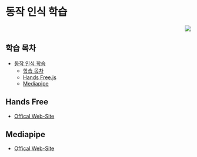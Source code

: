 # 동작 인식 학습

<div align=right>

<a href="https://hits.seeyoufarm.com"><img src="https://hits.seeyoufarm.com/api/count/incr/badge.svg?url=https%3A%2F%2Fgithub.com%2Feona1301%2FLearn-Online-Learning%2Ftree%2Fmaster%2FMotion-Recognition&count_bg=%2379C83D&title_bg=%23555555&icon=&icon_color=%23E7E7E7&title=hits&edge_flat=false"/></a>

</div>

## 학습 목차
- [동작 인식 학습](#동작-인식-학습)
  * [학습 목차](#학습-목차)
  * [Hands Free.js](#hands-free)
  * [Mediapipe](#mediapipe)

## Hands Free

- [Offical Web-Site](https://handsfreejs.netlify.app/)

## Mediapipe

- [Offical Web-Site](https://google.github.io/mediapipe/)
